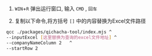 
1. `WIN`+`R` 弹出运行窗口, 输入 `CMD` , `回车`


2. 复制以下命令,将方括号 `[]` 中的内容替换为Excel文件路径

```bash
qcc ./packages/qichacha-tool/index.mjs ^
--inputExcel [这里替换为查询的excel文件地址] ^
--companyNameColumn 2	^
--startRow 2 
```